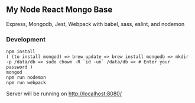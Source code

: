 ## My Node React Mongo Base

Express, Mongodb, Jest, Webpack with babel, sass, eslint, and nodemon

### Development

```
npm install
( (to install mongod) => brew update => brew install mongodb => mkdir -p /data/db => sudo chown -R `id -un` /data/db => # Enter your password )
mongod 
npm run nodemon
npm run webpack
```

Server will be running on [http://localhost:8080/](http://localhost:8080/)
